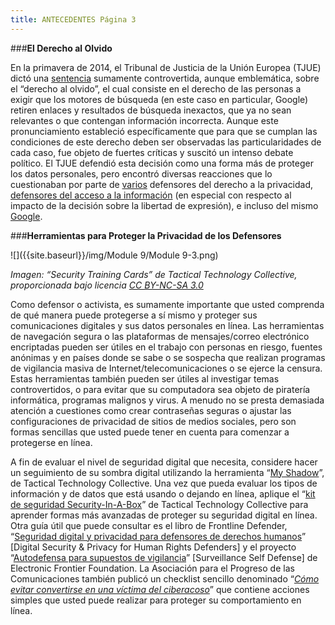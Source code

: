 ```yaml
---
title: ANTECEDENTES Página 3
---
```


###**El Derecho al Olvido**

En la primavera de 2014, el Tribunal de Justicia de la Unión Europea (TJUE) dictó una <a href="http://ec.europa.eu/justice/data-protection/files/factsheets/factsheet_data_protection_en.pdf" target="_blank">sentencia</a> sumamente controvertida, aunque emblemática, sobre el “derecho al olvido”, el cual consiste en el derecho de las personas a exigir que los motores de búsqueda (en este caso en particular, Google) retiren enlaces y resultados de búsqueda inexactos, que ya no sean relevantes o que contengan información incorrecta. Aunque este pronunciamiento estableció específicamente que para que se cumplan las condiciones de este derecho deben ser observadas las particularidades de cada caso, fue objeto de fuertes críticas y suscitó un intenso debate político. El TJUE defendió esta decisión como una forma más de proteger los datos personales, pero encontró diversas reacciones que lo cuestionaban por parte de <a href="https://cdt.org/blog/seven-key-issues-for-eu-justice-ministers-on-the-right-to-be-forgotten/" target="_blank">varios</a> defensores del derecho a la privacidad, <a href="http://www.huffingtonpost.com/eduardo-bertoni/the-right-to-be-forgotten_b_5870664.html" target="_blank">defensores del acceso a la información</a> (en especial con respecto al impacto de la decisión sobre la libertad de expresión), e incluso del mismo <a href="http://techcrunch.com/2014/07/04/digital-theatre/" target="_blank">Google</a>. 

###**Herramientas para Proteger la Privacidad de los Defensores**

![]({{site.baseurl}}/img/Module 9/Module 9-3.png)
<p><i>Imagen: “Security Training Cards” de Tactical Technology Collective, proporcionada bajo licencia <a href="http://creativecommons.org/licenses/by-nc-sa/3.0/" target="_blank">CC BY-NC-SA 3.0</a></i></p>

Como defensor o activista, es sumamente importante que usted comprenda de qué manera puede protegerse a sí mismo y proteger sus comunicaciones digitales y sus datos personales en línea. Las herramientas de navegación segura o las plataformas de mensajes/correo electrónico encriptadas pueden ser útiles en el trabajo con personas en riesgo, fuentes anónimas y en países donde se sabe o se sospecha que realizan  programas de vigilancia masiva de Internet/telecomunicaciones o se ejerce la censura. Estas herramientas también pueden ser útiles al investigar temas controvertidos, o para evitar que su computadora sea objeto de piratería informática, programas malignos y virus. A menudo no se presta demasiada atención a cuestiones como crear contraseñas seguras o ajustar las configuraciones de privacidad de sitios de medios sociales, pero son formas sencillas que usted puede tener en cuenta para comenzar a protegerse en línea. 

A fin de evaluar el nivel de seguridad digital que necesita, considere hacer un seguimiento de su sombra digital utilizando la herramienta “<a href="https://myshadow.org/es" target="_blank">My Shadow</a>”, de Tactical Technology Collective. Una vez que pueda evaluar los tipos de información y de datos que está usando o dejando en línea, aplique el “<a href="https://securityinabox.org/es" target="_blank">kit de seguridad Security-In-A-Box</a>” de Tactical Technology Collective para aprender formas más avanzadas de proteger su seguridad digital en línea. Otra guía útil que puede consultar es el libro de Frontline Defender, “<a href="http://www.frontlinedefenders.org/files/en/esecman.es_.pdf" target="_blank">Seguridad digital y privacidad para defensores de derechos humanos</a>” [Digital Security & Privacy for Human Rights Defenders] y el proyecto “<a href="https://ssd.eff.org/es/module/manteniendo-tus-datos-seguros" target="_blank">Autodefensa para supuestos de vigilancia</a>” [Surveillance Self Defense] de Electronic Frontier Foundation. La Asociación para el Progreso de las Comunicaciones también publicó un checklist  sencillo denominado “*<a href="https://www.apc.org/es/pubs/issue/como-evitar-convertirse-en-una-victima-del-ciberac" target="_blank">Cómo evitar convertirse en una víctima del ciberacoso</a>*”  que contiene  acciones simples que usted puede realizar para proteger su comportamiento en línea. 
